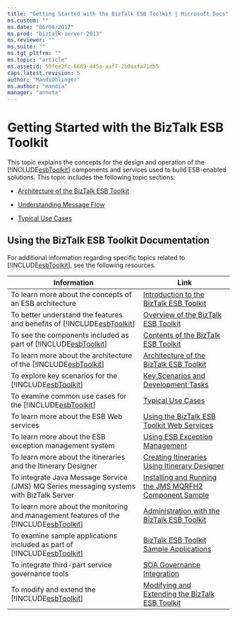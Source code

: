 ```yaml
---
title: "Getting Started with the BizTalk ESB Toolkit | Microsoft Docs"
ms.custom: ""
ms.date: "06/08/2017"
ms.prod: "biztalk-server-2013"
ms.reviewer: ""
ms.suite: ""
ms.tgt_pltfrm: ""
ms.topic: "article"
ms.assetid: 59fee2fc-6689-445a-aaf7-2b0aafa71db5
caps.latest.revision: 5
author: "MandiOhlinger"
ms.author: "mandia"
manager: "anneta"
---
```

# Getting Started with the BizTalk ESB Toolkit
This topic explains the concepts for the design and operation of the [!INCLUDE[esbToolkit](../includes/esbtoolkit-md.md)] components and services used to build ESB-enabled solutions. This topic includes the following topic sections:  
  
-   [Architecture of the BizTalk ESB Toolkit](../esb-toolkit/architecture-of-the-biztalk-esb-toolkit.md)  
  
-   [Understanding Message Flow](../esb-toolkit/understanding-message-flow.md)  
  
-   [Typical Use Cases](../esb-toolkit/typical-use-cases.md)  
  
## Using the BizTalk ESB Toolkit Documentation  
 For additional information regarding specific topics related to [!INCLUDE[esbToolkit](../includes/esbtoolkit-md.md)], see the following resources.  
  
|Information|Link|  
|-----------------|----------|  
|To learn more about the concepts of an ESB architecture|[Introduction to the BizTalk ESB Toolkit](../esb-toolkit/introduction-to-the-biztalk-esb-toolkit.md)|  
|To better understand the features and benefits of [!INCLUDE[esbToolkit](../includes/esbtoolkit-md.md)]|[Overview of the BizTalk ESB Toolkit](../esb-toolkit/overview-of-the-biztalk-esb-toolkit.md)|  
|To see the components included as part of [!INCLUDE[esbToolkit](../includes/esbtoolkit-md.md)]|[Contents of the BizTalk ESB Toolkit](../esb-toolkit/contents-of-the-biztalk-esb-toolkit.md)|  
|To learn more about the architecture of the [!INCLUDE[esbToolkit](../includes/esbtoolkit-md.md)]|[Architecture of the BizTalk ESB Toolkit](../esb-toolkit/architecture-of-the-biztalk-esb-toolkit.md)|  
|To explore key scenarios for the [!INCLUDE[esbToolkit](../includes/esbtoolkit-md.md)]|[Key Scenarios and Development Tasks](../esb-toolkit/key-scenarios-and-development-tasks.md)|  
|To examine common use cases for the [!INCLUDE[esbToolkit](../includes/esbtoolkit-md.md)]|[Typical Use Cases](../esb-toolkit/typical-use-cases.md)|  
|To learn more about the ESB Web services|[Using the BizTalk ESB Toolkit Web Services](../esb-toolkit/using-the-biztalk-esb-toolkit-web-services.md)|  
|To learn more about the ESB exception management system|[Using ESB Exception Management](../esb-toolkit/using-esb-exception-management.md)|  
|To learn more about the itineraries and the Itinerary Designer|[Creating Itineraries Using Itinerary Designer](../esb-toolkit/creating-itineraries-using-itinerary-designer.md)|  
|To integrate Java Message Service (JMS) MQ Series messaging systems with BizTalk Server|[Installing and Running the JMS MQRFH2 Component Sample](../esb-toolkit/installing-and-running-the-jms-mqrfh2-component-sample.md)|  
|To learn more about the monitoring and management features of the [!INCLUDE[esbToolkit](../includes/esbtoolkit-md.md)]|[Administration with the BizTalk ESB Toolkit](../esb-toolkit/administration-with-the-biztalk-esb-toolkit.md)|  
|To examine sample applications included as part of [!INCLUDE[esbToolkit](../includes/esbtoolkit-md.md)]|[BizTalk ESB Toolkit Sample Applications](../esb-toolkit/biztalk-esb-toolkit-sample-applications.md)|  
|To integrate third-part service governance tools|[SOA Governance Integration](../esb-toolkit/soa-governance-integration.md)|  
|To modify and extend the [!INCLUDE[esbToolkit](../includes/esbtoolkit-md.md)]|[Modifying and Extending the BizTalk ESB Toolkit](../esb-toolkit/modifying-and-extending-the-biztalk-esb-toolkit.md)|